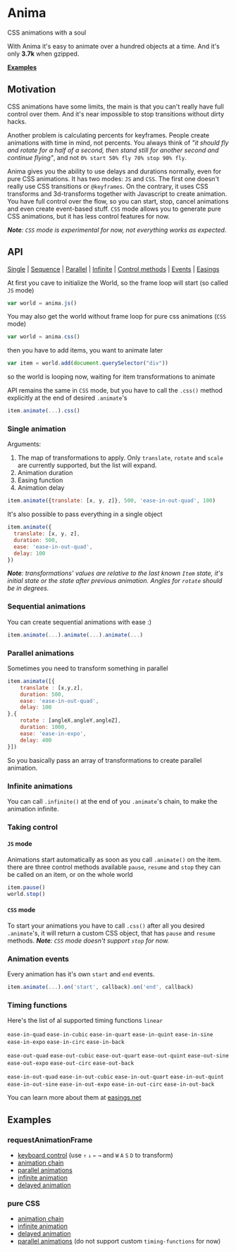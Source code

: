 # Anima
CSS animations with a soul

With Anima it's easy to animate over a hundred objects at a time.
And it's only **3.7k** when gzipped.

**[Examples](#examples)**

## Motivation
CSS animations have some limits, the main is that you can't really have full control over them. And it's near impossible to stop transitions without dirty hacks.

Another problem is calculating percents for keyframes. People create animations with time in mind, not percents. You always think of _"it should fly and rotate for a half of a second, then stand still for another second and continue flying"_, and not `0% start 50% fly 70% stop 90% fly`.

Anima gives you the ability to use delays and durations normally, even for pure CSS animations. It has two modes: `JS` and `CSS`. The first one doesn't really use CSS transitions or `@keyframes`. On the contrary, it uses CSS transforms and 3d-transforms together with Javascript to create animation. You have full control over the flow, so you can start, stop, cancel animations and even create event-based stuff. `CSS` mode allows you to generate pure CSS animations, but it has less control features for now.

_**Note**: `CSS` mode is experimental for now, not everything works as expected._

## API

[Single](#single-animation) | [Sequence](#sequential-animations) | [Parallel](#parallel-animations) | [Infinite](#infinite-animations) | [Control methods](#tacking-control) | [Events](#animation-events) | [Easings](#timing-functions)

At first you cave to initialize the World, so the frame loop will start (so called `JS` mode)
```js
var world = anima.js()
```
You may also get the world without frame loop for pure css animations (`CSS` mode)
```js
var world = anima.css()
```
then you have to add items, you want to animate later
```js
var item = world.add(document.querySelector("div"))
```
so the world is looping now, waiting for item transformations to animate

API remains the same in `CSS` mode, but you have to call the `.css()` method explicitly at the end of desired `.animate`'s
```js
item.animate(...).css()
```

### Single animation
Arguments:
1. The map of transformations to apply. Only `translate`, `rotate` and `scale` are currently supported, but the list will expand.
2. Animation duration
3. Easing function
4. Animation delay
```js
item.animate({translate: [x, y, z]}, 500, 'ease-in-out-quad', 100)
```
It's also possible to pass everything in a single object
```js
item.animate({
  translate: [x, y, z],
  duration: 500,
  ease: 'ease-in-out-quad',
  delay: 100
})
```
_**Note**: transformations' values are relative to the last known `Item` state, it's initial state or the state after previous animation. Angles for `rotate` should be in degrees._

### Sequential animations
You can create sequential animations with ease :)
```js
item.animate(...).animate(...).animate(...)
```

### Parallel animations
Sometimes you need to transform something in parallel
```js
item.animate([{
	translate : [x,y,z],
	duration: 500,
	ease: 'ease-in-out-quad',
	delay: 100
},{
	rotate : [angleX,angleY,angleZ],
	duration: 1000,
	ease: 'ease-in-expo',
	delay: 400
}])
```
So you basically pass an array of transformations to create parallel animation.

### Infinite animations
You can call `.infinite()` at the end of you `.animate`'s chain, to make the animation infinite.

### Taking control
#### `JS` mode
Animations start automatically as soon as you call `.animate()` on the item.
there are three control methods available
`pause`, `resume` and `stop`
they can be called on an item, or on the whole world
```js
item.pause()
world.stop()
```

#### `CSS` mode
To start your animations you have to call `.css()` after all you desired `.animate`'s, it will return a custom CSS object, that has `pause` and `resume` methods.
_**Note**: `CSS` mode doesn't support `stop` for now._

### Animation events
Every animation has it's own `start` and `end` events.
```js
item.animate(...).on('start', callback).on('end', callback)
```

### Timing functions
Here's the list of al supported timing functions
`linear`

`ease-in-quad` `ease-in-cubic` `ease-in-quart` `ease-in-quint` `ease-in-sine` `ease-in-expo` `ease-in-circ` `ease-in-back` 

`ease-out-quad` `ease-out-cubic` `ease-out-quart` `ease-out-quint` `ease-out-sine` `ease-out-expo` `ease-out-circ` `ease-out-back`

`ease-in-out-quad` `ease-in-out-cubic` `ease-in-out-quart` `ease-in-out-quint` `ease-in-out-sine` `ease-in-out-expo` `ease-in-out-circ` `ease-in-out-back`

You can learn more about them at [easings.net](http://easings.net)

## Examples
### requestAnimationFrame
- [keyboard control](example/keyboard.html) (use `↑` `↓` `←` `→` and `W` `A` `S` `D` to transform)
- [animation chain](example/bounce.html)
- [parallel animations](example/parallel.html)
- [infinite animation](example/infinite.html)
- [delayed animation](example/delay.html)

### pure CSS
- [animation chain](example/bounce_css.html)
- [infinite animation](example/infinite_css.html)
- [delayed animation](example/delay_css.html)
- [parallel animations](example/parallel_css.html) (do not support custom `timing-functions` for now)
